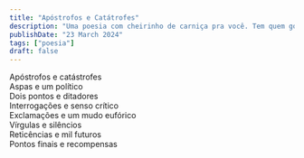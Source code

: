 ```yaml
---
title: "Apóstrofos e Catátrofes"
description: "Uma poesia com cheirinho de carniça pra você. Tem quem goste de carniça, mas poesia é pra poucos."
publishDate: "23 March 2024"
tags: ["poesia"]
draft: false
---
```


Apóstrofos e catástrofes<br>
Aspas e um político<br>
Dois pontos e ditadores<br>
Interrogações e senso crítico<br>
Exclamações e um mudo eufórico<br>
Vírgulas e silêncios<br>
Reticências e mil futuros<br>
Pontos finais e recompensas<br>